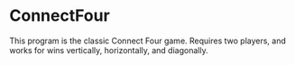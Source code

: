 ConnectFour
===========

This program is the classic Connect Four game. Requires two players, and works for wins vertically, horizontally, and diagonally.  
